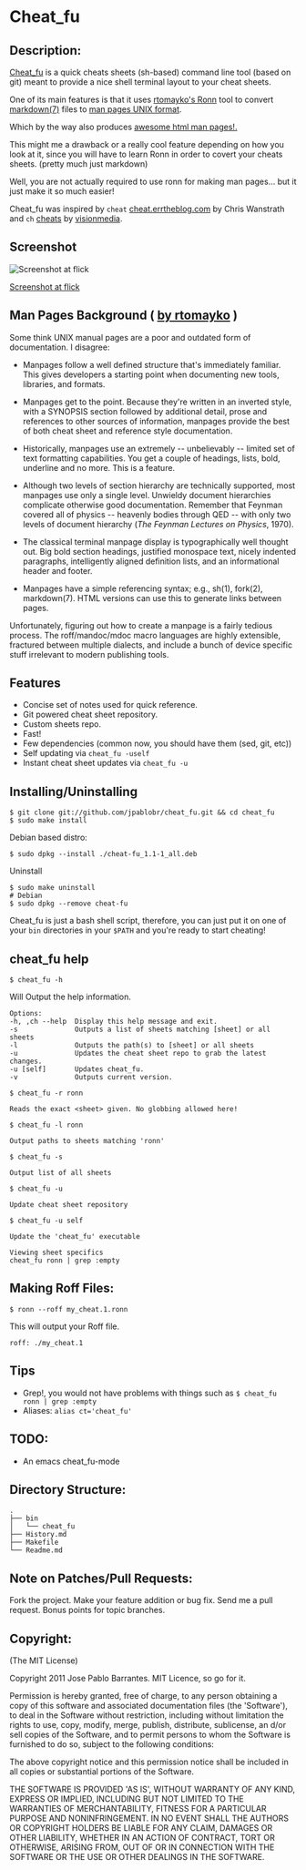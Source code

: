 # Cheat_fu

## Description:

[Cheat_fu](http://cheat-fu.heroku.com/) is a quick cheats sheets (sh-based) command line tool (based on git) meant to provide a nice shell terminal layout to your cheat sheets.

One of its main features is that it uses [rtomayko's Ronn](https://github.com/rtomayko/ronn) tool to convert
[markdown(7)](http://daringfireball.net/projects/markdown/syntax) files to [man pages UNIX format](http://man.cx/man).

Which by the way also produces [awesome html man pages!.](http://rtomayko.github.com/ronn/ronn.1.html)

This might me a drawback or a really cool feature depending on how you look at it, since you will have to learn Ronn in order to covert your cheats sheets. (pretty much just markdown)

Well, you are not actually required to use ronn for making man pages... but it just make it so much easier!

Cheat_fu was inspired by `cheat` [cheat.errtheblog.com](cheat.errtheblog.com) by Chris Wanstrath and `ch` [cheats](https://github.com/visionmedia/ch) by [visionmedia](https://github.com/visionmedia).

## Screenshot

![Screenshot at flick](http://farm6.static.flickr.com/5016/5517136146_624976a477_z.jpg)

[Screenshot at flick](http://www.flickr.com/photos/30142618@N02/5517136146/)

## Man Pages Background ( [by rtomayko](https://github.com/rtomayko/ronn) )

Some think UNIX manual pages are a poor and outdated form of documentation. I
disagree:

- Manpages follow a well defined structure that's immediately familiar. This
  gives developers a starting point when documenting new tools, libraries, and
  formats.

- Manpages get to the point. Because they're written in an inverted style, with
  a SYNOPSIS section followed by additional detail, prose and references to
  other sources of information, manpages provide the best of both cheat sheet
  and reference style documentation.

- Historically, manpages use an extremely -- unbelievably -- limited set of
  text formatting capabilities. You get a couple of headings, lists, bold,
  underline and no more. This is a feature.

- Although two levels of section hierarchy are technically supported, most
  manpages use only a single level. Unwieldy document hierarchies complicate
  otherwise good documentation. Remember that Feynman covered all of physics
  -- heavenly bodies through QED -- with only two levels of document hierarchy
  (_The Feynman Lectures on Physics_, 1970).

- The classical terminal manpage display is typographically well thought out.
  Big bold section headings, justified monospace text, nicely indented
  paragraphs, intelligently aligned definition lists, and an informational
  header and footer.

- Manpages have a simple referencing syntax; e.g., sh(1), fork(2), markdown(7).
  HTML versions can use this to generate links between pages.

Unfortunately, figuring out how to create a manpage is a fairly tedious process.
The roff/mandoc/mdoc macro languages are highly extensible, fractured between
multiple dialects, and include a bunch of device specific stuff irrelevant to
modern publishing tools.

## Features
  * Concise set of notes used for quick reference.
  * Git powered cheat sheet repository.
  * Custom sheets repo.
  * Fast!
  * Few dependencies (common now, you should have them (sed, git, etc))
  * Self updating via `cheat_fu -uself`
  * Instant cheat sheet updates via `cheat_fu -u`

## Installing/Uninstalling

    $ git clone git://github.com/jpablobr/cheat_fu.git && cd cheat_fu
    $ sudo make install

Debian based distro:

    $ sudo dpkg --install ./cheat-fu_1.1-1_all.deb

Uninstall

    $ sudo make uninstall
    # Debian
    $ sudo dpkg --remove cheat-fu

Cheat_fu is just a bash shell script, therefore, you can just put it on one of your `bin` directories in your `$PATH` and you're ready to start cheating!

## cheat_fu help

`$ cheat_fu -h`

Will Output the help information.

    Options:
    -h, ,ch --help	Display this help message and exit.
    -s              Outputs a list of sheets matching [sheet] or all sheets
    -l              Outputs the path(s) to [sheet] or all sheets
    -u              Updates the cheat sheet repo to grab the latest changes.
    -u [self]       Updates cheat_fu.
    -v              Outputs current version.

    $ cheat_fu -r ronn

    Reads the exact <sheet> given. No globbing allowed here!

    $ cheat_fu -l ronn

    Output paths to sheets matching 'ronn'

    $ cheat_fu -s

    Output list of all sheets

    $ cheat_fu -u

    Update cheat sheet repository

    $ cheat_fu -u self

    Update the 'cheat_fu' executable

    Viewing sheet specifics
    cheat_fu ronn | grep :empty

## Making Roff Files:

`$ ronn --roff my_cheat.1.ronn`

This will output your Roff file.

`roff: ./my_cheat.1`

## Tips

   * Grep!, you would not have problems with things such as `$ cheat_fu ronn | grep :empty`
   * Aliases: `alias ct='cheat_fu'`

## TODO:

* An emacs cheat_fu-mode

## Directory Structure:
    .
    ├── bin
    │   └── cheat_fu
    ├── History.md
    ├── Makefile
    └── Readme.md

## Note on Patches/Pull Requests:

Fork the project.
Make your feature addition or bug fix.
Send me a pull request. Bonus points for topic branches.

## Copyright:

(The MIT License)

Copyright 2011 Jose Pablo Barrantes. MIT Licence, so go for it.

Permission is hereby granted, free of charge, to any person obtaining
a copy of this software and associated documentation files (the
'Software'), to deal in the Software without restriction, including
without limitation the rights to use, copy, modify, merge, publish,
distribute, sublicense, an d/or sell copies of the Software, and to
permit persons to whom the Software is furnished to do so, subject to
the following conditions:

The above copyright notice and this permission notice shall be
included in all copies or substantial portions of the Software.

THE SOFTWARE IS PROVIDED 'AS IS', WITHOUT WARRANTY OF ANY KIND,
EXPRESS OR IMPLIED, INCLUDING BUT NOT LIMITED TO THE WARRANTIES OF
MERCHANTABILITY, FITNESS FOR A PARTICULAR PURPOSE AND NONINFRINGEMENT.
IN NO EVENT SHALL THE AUTHORS OR COPYRIGHT HOLDERS BE LIABLE FOR ANY
CLAIM, DAMAGES OR OTHER LIABILITY, WHETHER IN AN ACTION OF CONTRACT,
TORT OR OTHERWISE, ARISING FROM, OUT OF OR IN CONNECTION WITH THE
SOFTWARE OR THE USE OR OTHER DEALINGS IN THE SOFTWARE.
